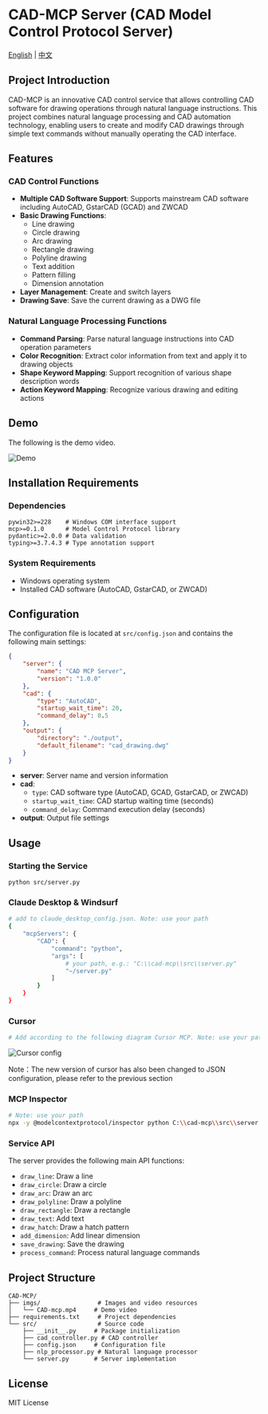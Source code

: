 # CAD-MCP Server (CAD Model Control Protocol Server)

[English](/README_en.md) | [中文](/README_zh.md) 

## Project Introduction

CAD-MCP is an innovative CAD control service that allows controlling CAD software for drawing operations through natural language instructions. This project combines natural language processing and CAD automation technology, enabling users to create and modify CAD drawings through simple text commands without manually operating the CAD interface.

## Features

### CAD Control Functions

- **Multiple CAD Software Support**: Supports mainstream CAD software including AutoCAD, GstarCAD (GCAD) and ZWCAD
- **Basic Drawing Functions**:
  - Line drawing
  - Circle drawing
  - Arc drawing
  - Rectangle drawing
  - Polyline drawing
  - Text addition
  - Pattern filling
  - Dimension annotation
- **Layer Management**: Create and switch layers
- **Drawing Save**: Save the current drawing as a DWG file

### Natural Language Processing Functions

- **Command Parsing**: Parse natural language instructions into CAD operation parameters
- **Color Recognition**: Extract color information from text and apply it to drawing objects
- **Shape Keyword Mapping**: Support recognition of various shape description words
- **Action Keyword Mapping**: Recognize various drawing and editing actions

## Demo

The following is the demo video.

![Demo](imgs/demo.gif)

## Installation Requirements

### Dependencies

```
pywin32>=228    # Windows COM interface support
mcp>=0.1.0      # Model Control Protocol library
pydantic>=2.0.0 # Data validation
typing>=3.7.4.3 # Type annotation support
```

### System Requirements

- Windows operating system
- Installed CAD software (AutoCAD, GstarCAD, or ZWCAD)

## Configuration

The configuration file is located at `src/config.json` and contains the following main settings:

```json
{
    "server": {
        "name": "CAD MCP Server",
        "version": "1.0.0"
    },
    "cad": {
        "type": "AutoCAD",  
        "startup_wait_time": 20,
        "command_delay": 0.5
    },
    "output": {
        "directory": "./output",
        "default_filename": "cad_drawing.dwg"
    }
}
```

- **server**: Server name and version information
- **cad**: 
  - `type`: CAD software type (AutoCAD, GCAD, GstarCAD, or ZWCAD)
  - `startup_wait_time`: CAD startup waiting time (seconds)
  - `command_delay`: Command execution delay (seconds)
- **output**: Output file settings

## Usage

### Starting the Service

```
python src/server.py
```

### Claude Desktop & Windsurf

```bash
# add to claude_desktop_config.json. Note: use your path  
{
    "mcpServers": {
        "CAD": {
            "command": "python",
            "args": [
                # your path, e.g.: "C:\\cad-mcp\\src\\server.py"
                "~/server.py"
            ]
        }
    }
}
```

### Cursor

```bash
# Add according to the following diagram Cursor MCP. Note: use your path  
```
![Cursor config](imgs/cursor_config.png)

Note：The new version of cursor has also been changed to JSON configuration, please refer to the previous section

### MCP Inspector

```bash
# Note: use your path  
npx -y @modelcontextprotocol/inspector python C:\\cad-mcp\\src\\server.py
```

### Service API

The server provides the following main API functions:

- `draw_line`: Draw a line
- `draw_circle`: Draw a circle
- `draw_arc`: Draw an arc
- `draw_polyline`: Draw a polyline
- `draw_rectangle`: Draw a rectangle
- `draw_text`: Add text
- `draw_hatch`: Draw a hatch pattern
- `add_dimension`: Add linear dimension
- `save_drawing`: Save the drawing
- `process_command`: Process natural language commands

## Project Structure

```
CAD-MCP/
├── imgs/                # Images and video resources
│   └── CAD-mcp.mp4     # Demo video
├── requirements.txt     # Project dependencies
└── src/                 # Source code
    ├── __init__.py     # Package initialization
    ├── cad_controller.py # CAD controller
    ├── config.json     # Configuration file
    ├── nlp_processor.py # Natural language processor
    └── server.py       # Server implementation
```

## License

MIT License